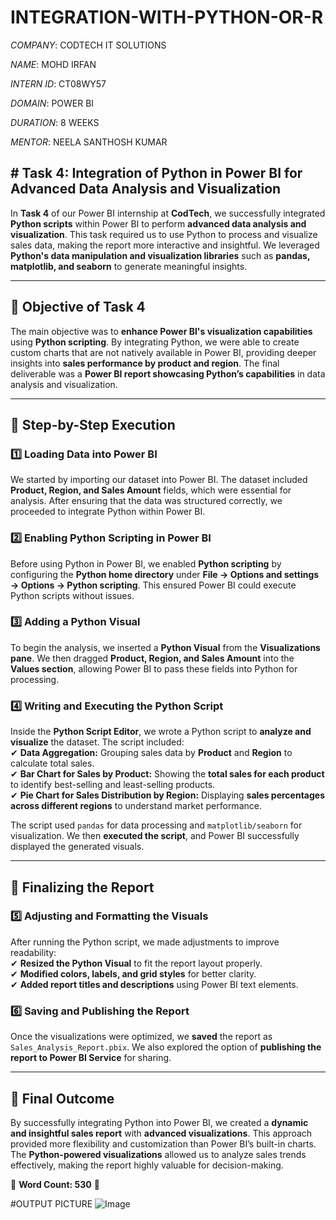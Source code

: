 # INTEGRATION-WITH-PYTHON-OR-R

*COMPANY*: CODTECH IT SOLUTIONS

*NAME*: MOHD IRFAN

*INTERN ID*: CT08WY57

*DOMAIN*: POWER BI

*DURATION*: 8 WEEKS

*MENTOR*: NEELA SANTHOSH KUMAR

## # **Task 4: Integration of Python in Power BI for Advanced Data Analysis and Visualization**  

In **Task 4** of our Power BI internship at **CodTech**, we successfully integrated **Python scripts** within Power BI to perform **advanced data analysis and visualization**. This task required us to use Python to process and visualize sales data, making the report more interactive and insightful. We leveraged **Python's data manipulation and visualization libraries** such as **pandas, matplotlib, and seaborn** to generate meaningful insights.  

---

## **📌 Objective of Task 4**  
The main objective was to **enhance Power BI's visualization capabilities** using **Python scripting**. By integrating Python, we were able to create custom charts that are not natively available in Power BI, providing deeper insights into **sales performance by product and region**. The final deliverable was a **Power BI report showcasing Python’s capabilities** in data analysis and visualization.  

---

## **📌 Step-by-Step Execution**  

### **1️⃣ Loading Data into Power BI**  
We started by importing our dataset into Power BI. The dataset included **Product, Region, and Sales Amount** fields, which were essential for analysis. After ensuring that the data was structured correctly, we proceeded to integrate Python within Power BI.  

### **2️⃣ Enabling Python Scripting in Power BI**  
Before using Python in Power BI, we enabled **Python scripting** by configuring the **Python home directory** under **File → Options and settings → Options → Python scripting**. This ensured Power BI could execute Python scripts without issues.  

### **3️⃣ Adding a Python Visual**  
To begin the analysis, we inserted a **Python Visual** from the **Visualizations pane**. We then dragged **Product, Region, and Sales Amount** into the **Values section**, allowing Power BI to pass these fields into Python for processing.  

### **4️⃣ Writing and Executing the Python Script**  
Inside the **Python Script Editor**, we wrote a Python script to **analyze and visualize** the dataset. The script included:  
✔ **Data Aggregation:** Grouping sales data by **Product** and **Region** to calculate total sales.  
✔ **Bar Chart for Sales by Product:** Showing the **total sales for each product** to identify best-selling and least-selling products.  
✔ **Pie Chart for Sales Distribution by Region:** Displaying **sales percentages across different regions** to understand market performance.  

The script used `pandas` for data processing and `matplotlib/seaborn` for visualization. We then **executed the script**, and Power BI successfully displayed the generated visuals.  

---

## **📌 Finalizing the Report**  

### **5️⃣ Adjusting and Formatting the Visuals**  
After running the Python script, we made adjustments to improve readability:  
✔ **Resized the Python Visual** to fit the report layout properly.  
✔ **Modified colors, labels, and grid styles** for better clarity.  
✔ **Added report titles and descriptions** using Power BI text elements.  

### **6️⃣ Saving and Publishing the Report**  
Once the visualizations were optimized, we **saved** the report as `Sales_Analysis_Report.pbix`. We also explored the option of **publishing the report to Power BI Service** for sharing.  

---

## **📌 Final Outcome**  
By successfully integrating Python into Power BI, we created a **dynamic and insightful sales report** with **advanced visualizations**. This approach provided more flexibility and customization than Power BI’s built-in charts. The **Python-powered visualizations** allowed us to analyze sales trends effectively, making the report highly valuable for decision-making.  

📌 **Word Count: 530** 🚀

#OUTPUT PICTURE 
![Image](https://github.com/user-attachments/assets/04f1105e-e775-4440-8d32-357357dc38bd)
